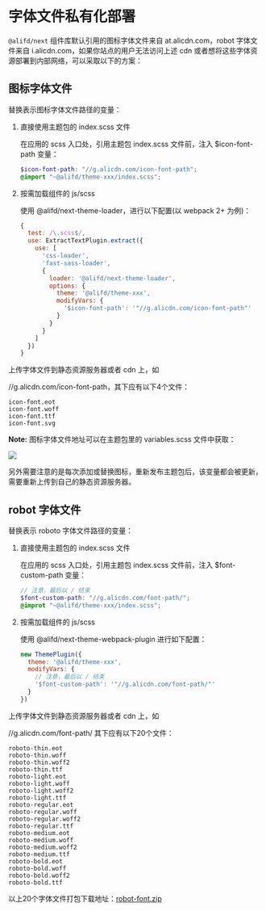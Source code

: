 # 字体文件私有化部署

`@alifd/next` 组件库默认引用的图标字体文件来自 at.alicdn.com，robot 字体文件来自 i.alicdn.com，如果你站点的用户无法访问上述 cdn 或者想将这些字体资源部署到内部网络，可以采取以下的方案：

## 图标字体文件
替换表示图标字体文件路径的变量：

1. 直接使用主题包的 index.scss 文件

    在应用的 scss 入口处，引用主题包 index.scss 文件前，注入 $icon-font-path 变量：

    ``` scss
    $icon-font-path: "//g.alicdn.com/icon-font-path";
    @import "~@alifd/theme-xxx/index.scss";
    ```

2. 按需加载组件的 js/scss

    使用 @alifd/next-theme-loader，进行以下配置(以 webpack 2+ 为例)：

    ``` js
    {
      test: /\.scss$/,
      use: ExtractTextPlugin.extract({
        use: [
          'css-loader',
          'fast-sass-loader',
          {
            loader: '@alifd/next-theme-loader',
            options: {
              theme: '@alifd/theme-xxx',
              modifyVars: {
                '$icon-font-path': '"//g.alicdn.com/icon-font-path"'
              }
            }
          }
        ]
      })
    }
    ```

上传字体文件到静态资源服务器或者 cdn 上，如

//g.alicdn.com/icon-font-path，其下应有以下4个文件：

```
icon-font.eot
icon-font.woff
icon-font.ttf
icon-font.svg
```

**Note:** 图标字体文件地址可以在主题包里的 variables.scss 文件中获取：

![](https://img.alicdn.com/tfs/TB1u.I8qtknBKNjSZKPXXX6OFXa-620-329.png)

另外需要注意的是每次添加或替换图标，重新发布主题包后，该变量都会被更新，需要重新上传到自己的静态资源服务器。

## robot 字体文件
替换表示 roboto 字体文件路径的变量：

1. 直接使用主题包的 index.scss 文件

    在应用的 scss 入口处，引用主题包 index.scss 文件前，注入 $font-custom-path 变量：

    ``` scss
    // 注意，最后以 / 结束
    $font-custom-path: "//g.alicdn.com/font-path/";
    @improt "~@alifd/theme-xxx/index.scss";
    ```

2. 按需加载组件的 js/scss

    使用 @alifd/next-theme-webpack-plugin 进行如下配置：

    ``` js
    new ThemePlugin({
      theme: '@alifd/theme-xxx',
      modifyVars: {
        // 注意，最后以 / 结束
        '$font-custom-path': '"//g.alicdn.com/font-path/"'
      }
    })
    ```

上传字体文件到静态资源服务器或者 cdn 上，如

//g.alicdn.com/font-path/ 其下应有以下20个文件：

```
roboto-thin.eot
roboto-thin.woff
roboto-thin.woff2
roboto-thin.ttf
roboto-light.eot
roboto-light.woff
roboto-light.woff2
roboto-light.ttf
roboto-regular.eot
roboto-regular.woff
roboto-regular.woff2
roboto-regular.ttf
roboto-medium.eot
roboto-medium.woff
roboto-medium.woff2
roboto-medium.ttf
roboto-bold.eot
roboto-bold.woff
roboto-bold.woff2
roboto-bold.ttf
```

以上20个字体文件打包下载地址：[robot-font.zip](https://files.alicdn.com/tpsservice/31b61ac0c41fac383a1bffd154674347.zip)
